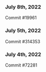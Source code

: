 ### July 8th, 2022

Commit #19961

### July 5th, 2022

Commit #314353


### July 4th, 2022

Commit #72281
